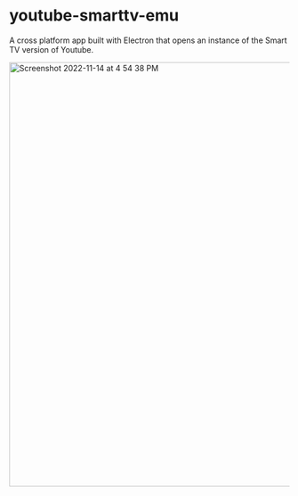 # youtube-smarttv-emu

A cross platform app built with Electron that opens an instance of the Smart TV version of Youtube.

<img width="761" alt="Screenshot 2022-11-14 at 4 54 38 PM" src="https://user-images.githubusercontent.com/1414728/201799807-ddd5f26a-fab6-410c-afa4-c087aafeb376.png">
